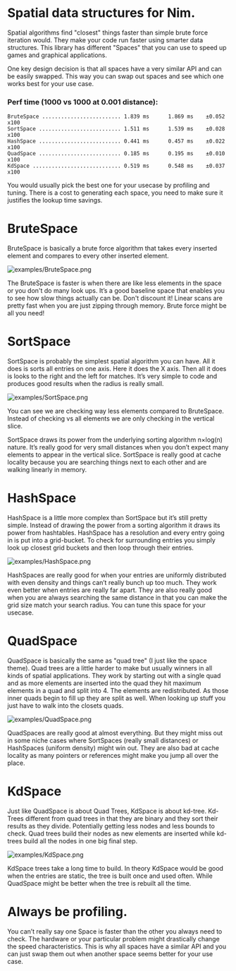 # Spatial data structures for Nim.

Spatial algorithms find "closest" things faster than simple brute force iteration would. They make your code run faster using smarter data structures. This library has different "Spaces" that you can use to speed up games and graphical applications.

One key design decision is that all spaces have a very similar API and can be easily swapped. This way you can swap out spaces and see which one works best for your use case.

### Perf time (1000 vs 1000 at 0.001 distance):
```
BruteSpace ......................... 1.839 ms      1.869 ms    ±0.052   x100
SortSpace .......................... 1.511 ms      1.539 ms    ±0.028   x100
HashSpace .......................... 0.441 ms      0.457 ms    ±0.022   x100
QuadSpace .......................... 0.185 ms      0.195 ms    ±0.010   x100
KdSpace ............................ 0.519 ms      0.548 ms    ±0.037   x100
```

You would usually pick the best one for your usecase by profiling and tuning. There is a cost to generating each space, you need to make sure it justifies the lookup time savings.

# BruteSpace

BruteSpace is basically a brute force algorithm that takes every inserted element and compares to every other inserted element.

![examples/BruteSpace.png](examples/BruteSpace.png)

The BruteSpace is faster is when there are like less elements in the space or you don't do many look ups. It’s a good baseline space that enables you to see how slow things actually can be. Don't discount it! Linear scans are pretty fast when you are just zipping through memory. Brute force might be all you need!

# SortSpace

SortSpace is probably the simplest spatial algorithm you can have. All it does is sorts all entries on one axis. Here it does the X axis. Then all it does is looks to the right and the left for matches. It’s very simple to code and produces good results when the radius is really small.

![examples/SortSpace.png](examples/SortSpace.png)

You can see we are checking way less elements compared to BruteSpace. Instead of checking vs all elements we are only checking in the vertical slice.

SortSpace draws its power from the underlying sorting algorithm n×log(n) nature. It’s really good for very small distances when you don’t expect many elements to appear in the vertical slice. SortSpace is really good at cache locality because you are searching things next to each other and are walking linearly in memory.

# HashSpace

HashSpace is a little more complex than SortSpace but it’s still pretty simple. Instead of drawing the power from a sorting algorithm it draws its power from hashtables. HashSpace has a resolution and every entry going in is put into a grid-bucket. To check for surrounding entries you simply look up closest grid buckets and then loop through their entries.

![examples/HashSpace.png](examples/HashSpace.png)

HashSpaces are really good for when your entries are uniformly distributed with even density and things can’t really bunch up too much. They work even better when entries are really far apart. They are also really good when you are always searching the same distance in that you can make the grid size match your search radius. You can tune this space for your usecase.

# QuadSpace

QuadSpace is basically the same as "quad tree" (I just like the space theme). Quad trees are a little harder to make but usually winners in all kinds of spatial applications. They work by starting out with a single quad and as more elements are inserted into the quad they hit maximum elements in a quad and split into 4. The elements are redistributed. As those inner quads begin to fill up they are split as well. When looking up stuff you just have to walk into the closets quads.

![examples/QuadSpace.png](examples/QuadSpace.png)

QuadSpaces are really good at almost everything. But they might miss out in some niche cases where SortSpaces (really small distances) or HashSpaces (uniform density) might win out. They are also bad at cache locality as many pointers or references might make you jump all over the place.

# KdSpace

Just like QuadSpace is about Quad Trees, KdSpace is about kd-tree. Kd-Trees different from quad trees in that they are binary and they sort their results as they divide. Potentially getting less nodes and less bounds to check. Quad trees build their nodes as new elements are inserted while kd-trees build all the nodes in one big final step.

![examples/KdSpace.png](examples/KdSpace.png)

KdSpace trees take a long time to build. In theory KdSpace would be good when the entries are static, the tree is built once and used often. While QuadSpace might be better when the tree is rebuilt all the time.

# Always be profiling.

You can’t really say one Space is faster than the other you always need to check. The hardware or your particular problem might drastically change the speed characteristics. This is why all spaces have a similar API and you can just swap them out when another space seems better for your use case.
